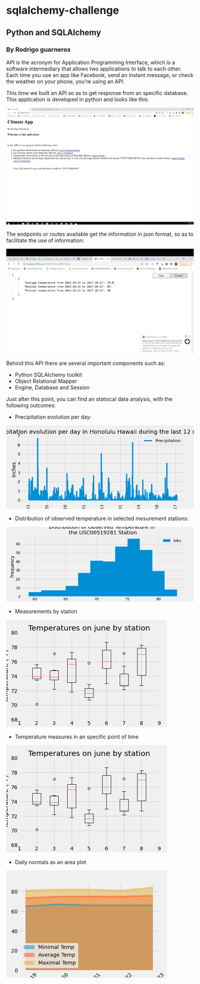 # sqlalchemy-challenge
## Python and SQLAlchemy 
### By Rodrigo guarneros

API is the acronym for Application Programming Interface, which is a software intermediary that allows two applications to talk to each other. Each time you use an app like Facebook, send an instant message, or check the weather on your phone, you're using an API.

This time we built an API so as to get response from an specific database. This application is developed in python and looks like this:

![Alt Text](https://github.com/RodGuarneros/sqlalchemy-challenge/blob/main/Images/APP_image.jpg)

The endpoints or routes available get the information in json format, so as to facilitate the use of information:

![Alt Text](https://github.com/RodGuarneros/sqlalchemy-challenge/blob/main/Images/APP_ouput_rodguarneros.jpg)

Behind this API there are several important components such as: 

- Python SQLAlchemy toolkit
- Object Relational Mapper
- Engine, Database and Session

Just after this point, you can find an statiscal data analysis, with the following outcomes:

- Precipitation evolution per day:

![Alt Text](https://github.com/RodGuarneros/sqlalchemy-challenge/blob/main/Images/evolutionbyday.png)

- Distribution of observed temperature in selected mesurement stations:

![Alt Text](https://github.com/RodGuarneros/sqlalchemy-challenge/blob/main/Images/Dist_temp.png)

- Measurements by station

![Alt Text](https://github.com/RodGuarneros/sqlalchemy-challenge/blob/main/Images/Measurementsbystation.png)

- Temperature measures in an specific point of time

![Alt Text](https://github.com/RodGuarneros/sqlalchemy-challenge/blob/main/Images/Measurementsbystation.png)

- Daily normals as an area plot

![Alt Text](https://github.com/RodGuarneros/sqlalchemy-challenge/blob/main/Images/norms_trip.png)
